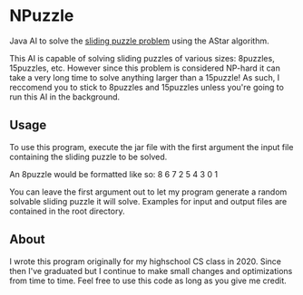 # NPuzzle

Java AI to solve the [sliding puzzle problem](https://en.wikipedia.org/wiki/15_puzzle) using the AStar algorithm.

This AI is capable of solving sliding puzzles of various sizes: 8puzzles, 15puzzles, etc. However since this problem is considered NP-hard it can take a very long time to solve anything larger than a 15puzzle! As such, I reccomend you to stick to 8puzzles and 15puzzles unless you're going to run this AI in the background.

## Usage

To use this program, execute the jar file with the first argument the input file containing the sliding puzzle to be solved. 

An 8puzzle would be formatted like so:
8 6 7
2 5 4
3 0 1

You can leave the first argument out to let my program generate a random solvable sliding puzzle it will solve.
Examples for input and output files are contained in the root directory.

## About

I wrote this program originally for my highschool CS class in 2020. Since then I've graduated but I continue to make small changes and optimizations from time to time. Feel free to use this code as long as you give me credit.
